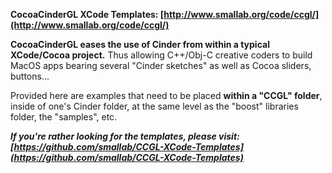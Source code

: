 **CocoaCinderGL XCode Templates: [http://www.smallab.org/code/ccgl/](http://www.smallab.org/code/ccgl/)**

**CocoaCinderGL eases the use of Cinder from within a typical XCode/Cocoa project.** Thus allowing C++/Obj-C creative coders to build MacOS apps bearing several "Cinder sketches" as well as Cocoa sliders, buttons...

Provided here are examples that need to be placed **within a "CCGL" folder**, inside of one's Cinder folder, at the same level as the "boost" libraries folder, the "samples", etc.

***If you're rather looking for the templates, please visit: [https://github.com/smallab/CCGL-XCode-Templates](https://github.com/smallab/CCGL-XCode-Templates)***